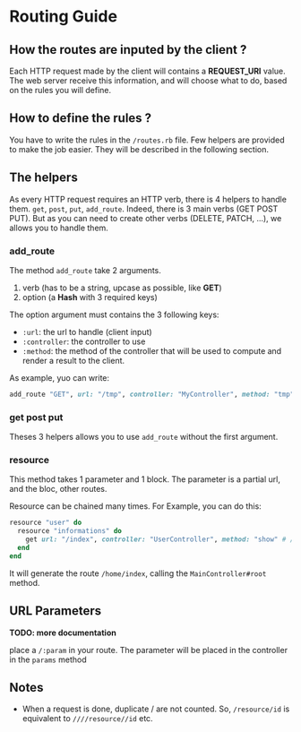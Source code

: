 # Routing Guide

## How the routes are inputed by the client ?

Each HTTP request made by the client will contains a **REQUEST_URI** value.
The web server receive this information, and will choose what to do,
based on the rules you will define.

## How to define the rules ?

You have to write the rules in the ``/routes.rb`` file.
Few helpers are provided to make the job easier.
They will be described in the following section.

## The helpers

As every HTTP request requires an HTTP verb, there is 4 helpers to handle them.
``get``, ``post``, ``put``, ``add_route``. Indeed, there is 3 main verbs (GET POST PUT).
But as you can need to create other verbs (DELETE, PATCH, ...), we allows you to handle them.

### add_route

The method ``add_route`` take 2 arguments.

1. verb (has to be a string, upcase as possible, like **GET**)
2. option (a **Hash** with 3 required keys)

The option argument must contains the 3 following keys:

- ``:url``: the url to handle (client input)
- ``:controller``: the controller to use
- ``:method``: the method of the controller that will be used to compute and render a result to the client.

As example, yuo can write:

```ruby
add_route "GET", url: "/tmp", controller: "MyController", method: "tmp"
```

### get post put

Theses 3 helpers allows you to use ``add_route`` without the first argument.

### resource

This method takes 1 parameter and 1 block.
The parameter is a partial url, and the bloc, other routes.

Resource can be chained many times.
For Example, you can do this:

```ruby
resource "user" do
  resource "informations" do
    get url: "/index", controller: "UserController", method: "show" # /user/informations/index
  end
end
```

It will generate the route ``/home/index``, calling the ``MainController#root`` method.


## URL Parameters

**TODO: more documentation**

place a ``/:param`` in your route. The parameter will be placed in the controller in the ``params`` method

## Notes

* When a request is done, duplicate / are not counted. So, ``/resource/id`` is equivalent to ``////resource//id`` etc.
